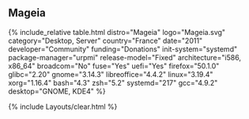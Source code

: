 ## Mageia
{% include_relative table.html distro="Mageia" logo="Mageia.svg" category="Desktop, Server" country="France" date="2011" developer="Community" funding="Donations" init-system="systemd" package-manager="urpmi" release-model="Fixed" architecture="i586, x86_64" broadcom="No" fuse="Yes" uefi="Yes" firefox="50.1.0" glibc="2.20" gnome="3.14.3" libreoffice="4.4.2" linux="3.19.4" xorg="1.16.4" bash="4.3" zsh="5.2" systemd="217" gcc="4.9.2" desktop="GNOME, KDE4" %}

{% include Layouts/clear.html %}
